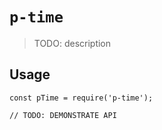 # `p-time`

> TODO: description

## Usage

```
const pTime = require('p-time');

// TODO: DEMONSTRATE API
```
